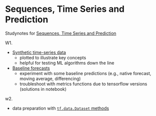 # Sequences, Time Series and Prediction

Studynotes for [Sequences, Time Series and Prediction](https://www.coursera.org/learn/tensorflow-sequences-time-series-and-prediction)

W1. 
* [Synthetic time-series data](W1/ungraded_labs/C4_W1_Lab_1_time_series.ipynb)
    * plotted to illustrate key concepts
    * helpful for testing ML algorithms down the line
* [Baseline forecasts](W1/ungraded_labs/C4_W1_Lab_2_forecasting.ipynb)
    * experiment with some baseline predictions (e.g., native forecast, moving average, differencing)
    * troubleshoot with metrics functions due to tensorflow versions (solutions in notebook)

w2.
* data preparation with [`tf.data.Dataset` methods](W2/ungraded_labs/C4_W2_Lab_1_features_and_labels.ipynb)
